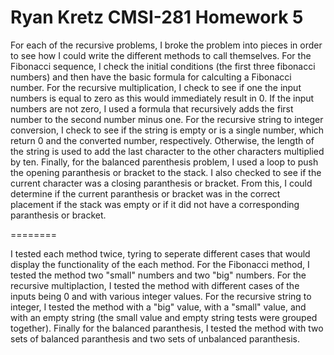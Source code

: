 Ryan Kretz
CMSI-281
Homework 5
========

For each of the recursive problems, I broke the problem into pieces in order to see how I could write the different methods to call themselves. For the Fibonacci sequence, I check the initial conditions (the first three fibonacci numbers) and then have the basic formula for calculting a Fibonacci number. For the recursive multiplication, I check to see if one the input numbers is equal to zero as this would immediately result in 0. If the input numbers are not zero, I used a formula that recursively adds the first number to the second number minus one. For the recursive string to integer conversion, I check to see if the string is empty or is a single number, which return 0 and the converted number, respectively. Otherwise, the length of the string is used to add the last character to the other characters multiplied by ten. Finally, for the balanced parenthesis problem, I used a loop to push the opening paranthesis or bracket to the stack. I also checked to see if the current character was a closing paranthesis or bracket. From this, I could determine if the current paranthesis or bracket was in the correct placement if the stack was empty or if it did not have a corresponding paranthesis or bracket.   

========

I tested each method twice, tyring to seperate different cases that would display the functionality of the each method. For the Fibonacci method, I tested the method two "small" numbers and two "big" numbers. For the recursive multiplaction, I tested the method with different cases of the inputs being 0 and with various integer values. For the recursive string to integer, I tested the method with a "big" value, with a "small" value, and with an empty string (the small value and empty string tests were grouped together). Finally for the balanced paranthesis, I tested the method with two sets of balanced paranthesis and two sets of unbalanced paranthesis.





